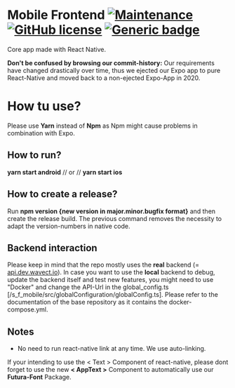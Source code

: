 # Mobile Frontend [![Maintenance](https://img.shields.io/badge/Maintained%3F-no-red.svg)](https://bitbucket.org/lbesson/ansi-colors) [![GitHub license](https://img.shields.io/github/license/wsdt/Wavect__s_f_mobile.svg)](https://github.com/wsdt/Wavect__s_f_mobile//blob/master/LICENSE) [![Generic badge](https://img.shields.io/badge/Made%20with-React%20Native-green)](https://reactnative.dev/)

Core app made with React Native. 

**Don't be confused by browsing our commit-history:** 
Our requirements have changed drastically over time, thus we ejected our Expo app to pure React-Native and moved back to a non-ejected Expo-App in 2020. 

# How tu use?
Please use **Yarn** instead of **Npm** as Npm might cause problems in combination with Expo. 

## How to run?
**yarn start android** // or // **yarn start ios**

## How to create a release?
Run **npm version {new version in major.minor.bugfix format}** and then create the release build. The previous command 
removes the necessity to adapt the version-numbers in native code. 

## Backend interaction
Please keep in mind that the repo mostly uses the **real** backend (= [api.dev.wavect.io](https://api.dev.wavect.io)). 
In case you want to use the **local** backend to debug, update the backend itself and test new features, you might
need to use "Docker" and change the API-Url in the global_config.ts [/s_f_mobile/src/globalConfiguration/globalConfig.ts]. 
Please refer to the documentation of the base repository as it contains the docker-compose.yml.

## Notes
* No need to run react-native link at any time. We use auto-linking.

If your intending to use the < Text > Component of react-native, please dont forget to use the new **< AppText >** Component to automatically use our **Futura-Font** Package.
